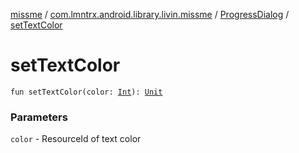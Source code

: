[missme](../../index.md) / [com.lmntrx.android.library.livin.missme](../index.md) / [ProgressDialog](index.md) / [setTextColor](./set-text-color.md)

# setTextColor

`fun setTextColor(color: `[`Int`](https://kotlinlang.org/api/latest/jvm/stdlib/kotlin/-int/index.html)`): `[`Unit`](https://kotlinlang.org/api/latest/jvm/stdlib/kotlin/-unit/index.html)

### Parameters

`color` - ResourceId of text color